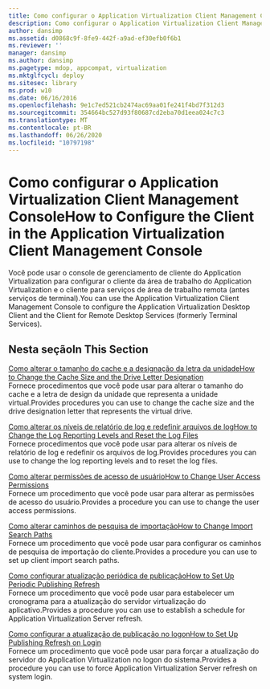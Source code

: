 ```yaml
---
title: Como configurar o Application Virtualization Client Management Console
description: Como configurar o Application Virtualization Client Management Console
author: dansimp
ms.assetid: d0868c9f-8fe9-442f-a9ad-ef30efb0f6b1
ms.reviewer: ''
manager: dansimp
ms.author: dansimp
ms.pagetype: mdop, appcompat, virtualization
ms.mktglfcycl: deploy
ms.sitesec: library
ms.prod: w10
ms.date: 06/16/2016
ms.openlocfilehash: 9e1c7ed521cb2474ac69aa01fe241f4bd7f312d3
ms.sourcegitcommit: 354664bc527d93f80687cd2eba70d1eea024c7c3
ms.translationtype: MT
ms.contentlocale: pt-BR
ms.lasthandoff: 06/26/2020
ms.locfileid: "10797198"
---
```

# <span data-ttu-id="11308-103">Como configurar o Application Virtualization Client Management Console</span><span class="sxs-lookup"><span data-stu-id="11308-103">How to Configure the Client in the Application Virtualization Client Management Console</span></span>


<span data-ttu-id="11308-104">Você pode usar o console de gerenciamento de cliente do Application Virtualization para configurar o cliente da área de trabalho do Application Virtualization e o cliente para serviços de área de trabalho remota (antes serviços de terminal).</span><span class="sxs-lookup"><span data-stu-id="11308-104">You can use the Application Virtualization Client Management Console to configure the Application Virtualization Desktop Client and the Client for Remote Desktop Services (formerly Terminal Services).</span></span>

## <span data-ttu-id="11308-105">Nesta seção</span><span class="sxs-lookup"><span data-stu-id="11308-105">In This Section</span></span>


<a href="" id="how-to-change-the-cache-size-and-the-drive-letter-designation"></a>[<span data-ttu-id="11308-106">Como alterar o tamanho do cache e a designação da letra da unidade</span><span class="sxs-lookup"><span data-stu-id="11308-106">How to Change the Cache Size and the Drive Letter Designation</span></span>](how-to-change-the-cache-size-and-the-drive-letter-designation.md)  
<span data-ttu-id="11308-107">Fornece procedimentos que você pode usar para alterar o tamanho do cache e a letra de design da unidade que representa a unidade virtual.</span><span class="sxs-lookup"><span data-stu-id="11308-107">Provides procedures you can use to change the cache size and the drive designation letter that represents the virtual drive.</span></span>

<a href="" id="how-to-change-the-log-reporting-levels-and-reset-the-log-files"></a>[<span data-ttu-id="11308-108">Como alterar os níveis de relatório de log e redefinir arquivos de log</span><span class="sxs-lookup"><span data-stu-id="11308-108">How to Change the Log Reporting Levels and Reset the Log Files</span></span>](how-to-change-the-log-reporting-levels-and-reset-the-log-files.md)  
<span data-ttu-id="11308-109">Fornece procedimentos que você pode usar para alterar os níveis de relatório de log e redefinir os arquivos de log.</span><span class="sxs-lookup"><span data-stu-id="11308-109">Provides procedures you can use to change the log reporting levels and to reset the log files.</span></span>

<a href="" id="how-to-change-user-access-permissions"></a>[<span data-ttu-id="11308-110">Como alterar permissões de acesso de usuário</span><span class="sxs-lookup"><span data-stu-id="11308-110">How to Change User Access Permissions</span></span>](how-to-change-user-access-permissions.md)  
<span data-ttu-id="11308-111">Fornece um procedimento que você pode usar para alterar as permissões de acesso do usuário.</span><span class="sxs-lookup"><span data-stu-id="11308-111">Provides a procedure you can use to change the user access permissions.</span></span>

<a href="" id="how-to-change-import-search-paths"></a>[<span data-ttu-id="11308-112">Como alterar caminhos de pesquisa de importação</span><span class="sxs-lookup"><span data-stu-id="11308-112">How to Change Import Search Paths</span></span>](how-to-change-import-search-paths.md)  
<span data-ttu-id="11308-113">Fornece um procedimento que você pode usar para configurar os caminhos de pesquisa de importação do cliente.</span><span class="sxs-lookup"><span data-stu-id="11308-113">Provides a procedure you can use to set up client import search paths.</span></span>

<a href="" id="how-to-set-up-periodic-publishing-refresh"></a>[<span data-ttu-id="11308-114">Como configurar atualização periódica de publicação</span><span class="sxs-lookup"><span data-stu-id="11308-114">How to Set Up Periodic Publishing Refresh</span></span>](how-to-set-up-periodic-publishing-refresh.md)  
<span data-ttu-id="11308-115">Fornece um procedimento que você pode usar para estabelecer um cronograma para a atualização do servidor virtualização do aplicativo.</span><span class="sxs-lookup"><span data-stu-id="11308-115">Provides a procedure you can use to establish a schedule for Application Virtualization Server refresh.</span></span>

<a href="" id="how-to-set-up-publishing-refresh-on-login"></a>[<span data-ttu-id="11308-116">Como configurar a atualização de publicação no logon</span><span class="sxs-lookup"><span data-stu-id="11308-116">How to Set Up Publishing Refresh on Login</span></span>](how-to-set-up-publishing-refresh-on-login.md)  
<span data-ttu-id="11308-117">Fornece um procedimento que você pode usar para forçar a atualização do servidor do Application Virtualization no logon do sistema.</span><span class="sxs-lookup"><span data-stu-id="11308-117">Provides a procedure you can use to force Application Virtualization Server refresh on system login.</span></span>

 

 





